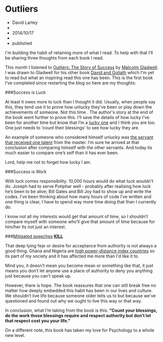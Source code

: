 # Outliers
- David Lartey
- 
- 2014/10/17
- 
- published


I'm building the habit of retaining more of what I read. To help with that I’ll be sharing three thoughts from each book I read.

This month I listened to <a href="https://en.wikipedia.org/wiki/Outliers_(book)" title="Outliers (book) - Wikipedia, the free encyclopedia" target="_blank">Outliers: The Story of Success</a> by <a href="https://en.wikipedia.org/wiki/Malcolm_Gladwell" target="_blank" title="Malcom Gladwell - Wikipedia, the free encyclopedia">Malcolm Gladwell</a>. I was drawn to Gladwell for his other book <a href="https://en.wikipedia.org/wiki/David_and_Goliath:_Underdogs,_Misfits,_and_the_Art_of_Battling_Giants" title="David and Goliath (book) - Wikipedia, the free encyclopedia" target="_blank">David and Goliath</a> which I’m yet to read but what an inspiring read this one has been. This is the first book I’ve completed since restarting the blog so here are my thoughts:

###Success is Luck

At least it owes more to luck than I thought it did. Usually, when people say this, they tend use it to prove how unlucky they’ve been or play down the achievements of someone. Not this time . The author's story at the end of the book went further to prove this. I’ll save the details of how lucky I’ve been for another time but know that I’m a <a href="https://www.biblegateway.com/passage/?search=Romans+9&version=MSG" target="_blank" title="Romans 9 MSG - God Is Calling His People - At the same - Bible Gateway">lucky one</a> and I think you are too. One just needs to ‘count their blessings’ to see how lucky they are.

An example of someone who considered himself unlucky was <a href="https://www.biblegateway.com/passage/?search=Matthew+25%3A14-30&version=MSG" target="_blank" title="Matthew 25:14-30 MSG - The Story About Investment - It’s - Bible Gateway">the servant that received one talent</a> from the master. I’m sure he arrived at that conclusion after comparing himself with the other servants. And today its much easier to compare one’s self than it has ever been.

Lord, help me not to forget how lucky I am.

###Success is Work

With luck comes responsibility. 10,000 hours would do what luck wouldn’t do. Joseph had to serve Potiphar well - probably after realising how luck he’s been to be alive; Bill Gates and Bill Joy had to show up and write the codes. I’ve been thinking about how many hours of code I’ve written and one thing is clear, I have to spend way more time doing that than I currently do.

I know not all my interests would get that amount of time, so I shouldn’t compare myself with someone who’ll give that amount of time because for him/her its not just an interest.

###<a href="https://en.wikipedia.org/wiki/Mitigated_speech" target="_blank" title="Mitigated speech - Wikipedia, the free encyclopedia">Mitigated speeches</a> **<a href="https://en.wikipedia.org/wiki/Avianca_Flight_52" target="_blank" title="Avianca Flight 52 - Wikipedia, the free encyclopedia">KILL</a>**

That deep lying fear or desire for acceptance from authority is not always a good thing. Ghana and Nigeria are <a href="http://www.clearlycultural.com/geert-hofstede-cultural-dimensions/power-distance-index/" target="_blank" title="Power Distance Index | Clearly Cultural">high power-distance index countries</a> so its part of my society and it has affected me more than I'd like it to.

Mind you, it doesn’t mean you become mean or something like that, it just means you don’t let anyone use a place of authority to deny you anything just because you can't speak up.

However, there is hope. The book reassures that one can still break free no matter how deeply embedded this habit has been in our lives and culture. We shouldn’t live life because someone older tells us to but because we've questioned and found out why we ought to live this way or that way.

In conclusion, what I’m taking from the book is this: **"Count your blessings, do the work those blessings require and respect authority but don’t let that respect cost you your life."**

On a different note, this book has taken my love for Psychology to a whole new level.
